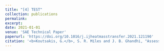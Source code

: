 ```yaml
---
title: "[4] TEST"
collection: publications
permalink: 
excerpt:
date: 2021-01-01
venue: 'SAE Technical Paper'
paperurl: 'https://doi.org/10.1016/j.ijheatmasstransfer.2021.121190'
citation: '<b>Koutsakis, G.</b>, S. R. Miles and J. B. Ghandhi, "Assessment of In-Cylinder Thermal Barrier Coatings over a Full Vehicle Drive Cycle." SAE Technical Paper, No. 2021-01-0456 (2021).'
---
```



